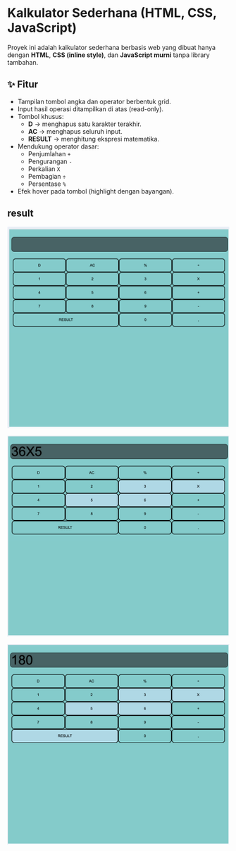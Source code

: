 # Kalkulator Sederhana (HTML, CSS, JavaScript)

Proyek ini adalah kalkulator sederhana berbasis web yang dibuat hanya dengan **HTML**, **CSS (inline style)**, dan **JavaScript murni** tanpa library tambahan.

## ✨ Fitur
- Tampilan tombol angka dan operator berbentuk grid.
- Input hasil operasi ditampilkan di atas (read-only).
- Tombol khusus:
  - **D** → menghapus satu karakter terakhir.
  - **AC** → menghapus seluruh input.
  - **RESULT** → menghitung ekspresi matematika.
- Mendukung operator dasar:
  - Penjumlahan `+`
  - Pengurangan `-`
  - Perkalian `X`
  - Pembagian `÷`
  - Persentase `%`
- Efek hover pada tombol (highlight dengan bayangan).


## result 
![result](/assets/Screenshot%202025-09-24%20at%2000.57.41.png)

![result](/assets/Screenshot%202025-09-24%20at%2000.57.59.png)

![result](/assets/Screenshot%202025-09-24%20at%2000.58.09.png)